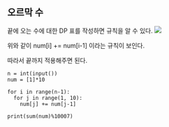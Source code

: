 ## 오르막 수

끝에 오는 수에 대한 DP 표를 작성하면 규칙을 알 수 있다.
<img src= "https://blog.kakaocdn.net/dn/mrzbe/btq10RnvIXi/kjuQ721pgibKsrXYq0Ittk/img.jpg">

위와 같이 num[i] += num[i-1] 이라는 규칙이 보인다.

따라서 끝까지 적용해주면 된다.

```
n = int(input()) 
num = [1]*10 

for i in range(n-1): 
  for j in range(1, 10): 
    num[j] += num[j-1] 

print(sum(num)%10007)

```
